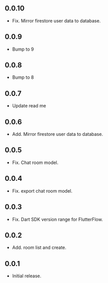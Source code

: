 
## 0.0.10
* Fix. Mirror firestore user data to database.

## 0.0.9
* Bump to 9

## 0.0.8
* Bump to 8

## 0.0.7

- Update read me

## 0.0.6

- Add. Mirror firestore user data to database.

## 0.0.5

- Fix. Chat room model.

## 0.0.4

- Fix. export chat room model.

## 0.0.3

- Fix. Dart SDK version range for FlutterFlow.

## 0.0.2

- Add. room list and create.

## 0.0.1

- Initial release.

